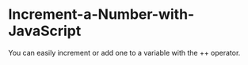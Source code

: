 # Increment-a-Number-with-JavaScript
You can easily increment or add one to a variable with the ++ operator.
